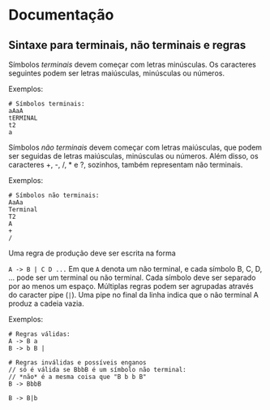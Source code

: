 # Documentação

## Sintaxe para terminais, não terminais e regras
Símbolos *terminais* devem começar com letras minúsculas. Os caracteres seguintes podem ser letras maiúsculas, minúsculas ou números.

Exemplos:

```
# Símbolos terminais:
aAaA
tERMINAL
t2
a
```

Símbolos *não terminais* devem começar com letras maiúsculas, que podem ser seguidas de letras maiúsculas, minúsculas ou números. Além disso, os caracteres +, -, /, * e ?, sozinhos, também representam não terminais.

Exemplos:

```
# Símbolos não terminais:
AaAa
Terminal
T2
A
+
/
```

Uma regra de produção deve ser escrita na forma

`A -> B | C D ...`
Em que `A` denota um não terminal, e cada símbolo B, C, D, ... pode ser um terminal ou não terminal. Cada símbolo deve ser separado por ao menos um espaço.
Múltiplas regras podem ser agrupadas através do caracter pipe (`|`).
Uma pipe no final da linha indica que o não terminal A produz a cadeia vazia.

Exemplos:

```
# Regras válidas:
A -> B a
B -> b B |

# Regras inválidas e possíveis enganos
// só é válida se BbbB é um símbolo não terminal:
// *não* é a mesma coisa que "B b b B"
B -> BbbB 

B -> B|b
```
